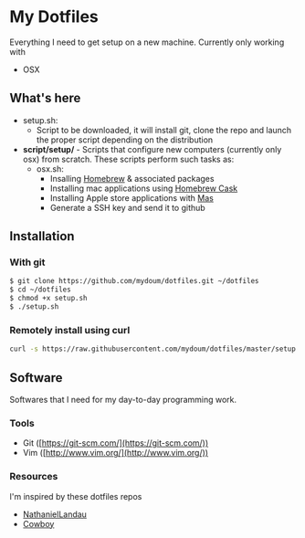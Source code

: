 My Dotfiles
===========

Everything I need to get setup on a new machine. Currently only working with

* OSX

## What's here

* setup.sh:
    * Script to be downloaded, it will install git, clone the repo and
      launch the proper script depending on the distribution
* **script/setup/** - Scripts that configure new computers (currently only osx) from scratch. These scripts perform such tasks as:
    * osx.sh:
        * Insalling [Homebrew][1] & associated packages
        * Installing mac applications using [Homebrew Cask][2]
        * Installing Apple store applications with [Mas][3]
        * Generate a SSH key and send it to github


## Installation

### With git

```sh
$ git clone https://github.com/mydoum/dotfiles.git ~/dotfiles
$ cd ~/dotfiles
$ chmod +x setup.sh
$ ./setup.sh
```
### Remotely install using curl

```sh
curl -s https://raw.githubusercontent.com/mydoum/dotfiles/master/setup.sh | bash 2>&1 | tee ~/setup.log
```

## Software

Softwares that I need for my day-to-day programming work.

### Tools

* Git ([https://git-scm.com/](https://git-scm.com/))
* Vim ([http://www.vim.org/](http://www.vim.org/))

[1]: http://brew.sh
[2]: http://caskroom.io
[3]: https://github.com/mas-cli/mas

### Resources

I'm inspired by these dotfiles repos

* [NathanielLandau](https://github.com/natelandau/shell-scripts)
* [Cowboy](https://github.com/cowboy/dotfiles)
